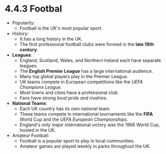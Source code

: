 # 4.4.3 Footbal

- Popularity:
    - Football is the UK's most popular sport.
- History:
    - It has a long history in the UK.
    - The first professional football clubs were formed in the **late 19th century**.
- **Leagues**:
    - England, Scotland, Wales, and Northern Ireland each have separate leagues.
    - The **English Premier League** has a large international audience.
    - Many top global players play in the Premier League.
    - UK teams compete in European competitions like the *UEFA Champions League*.
    - Most towns and cities have a professional club.
    - Fans have strong *local pride and rivalries*.
- **National Teams**:
    - Each UK country has its own national team.
    - These teams compete in international tournaments like the **FIFA** World Cup and the *UEFA European Championships*.
    - England's only major international victory was the 1966 World Cup, hosted in the UK.
- Amateur Football:
    - Football is a popular sport to play in local communities.
    - Amateur games are played weekly in parks throughout the UK.
